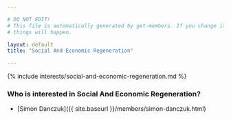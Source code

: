 ```yaml
---

# DO NOT EDIT!
# This file is automatically generated by get-members. If you change it, bad
# things will happen.

layout: default
title: "Social And Economic Regeneration"

---
```


{% include interests/social-and-economic-regeneration.md %}

### Who is interested in Social And Economic Regeneration?


* [Simon Danczuk]({{ site.baseurl }}/members/simon-danczuk.html)
